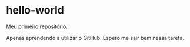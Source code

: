 # hello-world
Meu primeiro repositório.

Apenas aprendendo a utilizar o GitHub. Espero me sair bem nessa tarefa.

